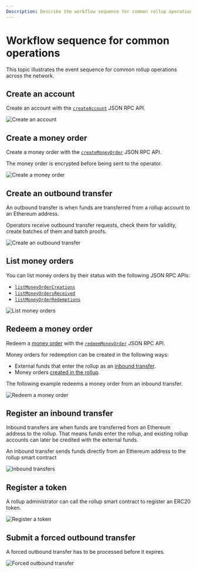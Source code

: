 ```yaml
---
Description: Describe the workflow sequence for common rollup operations
---
```


# Workflow sequence for common operations

This topic illustrates the event sequence for common rollup operations across the network.

## Create an account

Create an account with the [`createAccount`](../Reference/JSON-RPC.md#createaccount) JSON RPC API.

![Create an account](../Images/createAccount.png)

## Create a money order

Create a money order with the [`createMoneyOrder`](../Reference/JSON-RPC.md#createmoneyorder) JSON RPC API.

The money order is encrypted before being sent to the operator.

![Create a money order](../Images/CreateMoneyOrder.png)

## Create an outbound transfer

An outbound transfer is when funds are transferred from a rollup account to an Ethereum address.

Operators receive outbound transfer requests, check them for validity, create batches of them and batch
proofs.

![Create an outbound transfer](../Images/OutboundTransfer.png)

## List money orders

You can list money orders by their status with the following JSON RPC APIs:

* [`listMoneyOrderCreations`](../Reference/JSON-RPC.md#listmoneyordercreations)
* [`listMoneyOrdersReceived`](../Reference/JSON-RPC.md#listmoneyordersreceived)
* [`listMoneyOrderRedemptions`](../Reference/JSON-RPC.md#listmoneyorderredemptions)

![List money orders](../Images/listMoneyOrdersCreation.png)

## Redeem a money order

Redeem a [money order] with the [`redeemMoneyOrder`](../Reference/JSON-RPC.md#redeemmoneyorder) JSON RPC API.

Money orders for redemption can be created in the following ways:

* External funds that enter the rollup as an [inbound transfer](#register-an-inbound-transfer).
* Money orders [created in the rollup](#create-a-money-order).

The following example redeems a money order from an inbound transfer.

![Redeem a money order](../Images/RedeemMoneyOrder.png)

## Register an inbound transfer

Inbound transfers are when funds are transferred from an Ethereum address to the rollup. That means funds
enter the rollup, and existing rollup accounts can later be credited with the external funds.

An inbound transfer sends funds directly from an Ethereum address to the rollup smart contract

![Inbound transfers](../Images/InboundTransfer.png)

## Register a token

A rollup administrator can call the rollup smart contract to register an ERC20 token.

![Register a token](../Images/registerToken.png)

## Submit a forced outbound transfer

A forced outbound transfer has to be processed before it expires.

![Forced outbound transfer](../Images/ForcedOutboundTransfer.png)

[money order]: Money-Order.md
